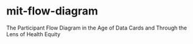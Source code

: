 # mit-flow-diagram
The Participant Flow Diagram in the Age of Data Cards and Through the Lens of Health Equity
